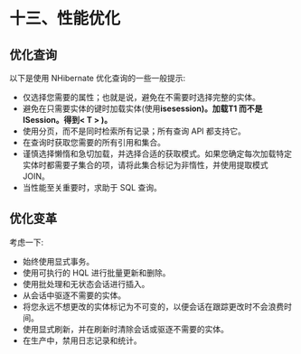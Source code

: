 # 十三、性能优化

## 优化查询

以下是使用 NHibernate 优化查询的一些一般提示:

*   仅选择您需要的属性；也就是说，避免在不需要时选择完整的实体。
*   避免在只需要实体的键时加载实体(使用**isesession)。加载<T>T1 而不是 **ISession。得到< T >** )。**
*   使用分页，而不是同时检索所有记录；所有查询 API 都支持它。
*   在查询时获取您需要的所有引用和集合。
*   谨慎选择懒惰和急切加载，并选择合适的获取模式。如果您确定每次加载特定实体时都需要子集合的项，请将此集合标记为非惰性，并使用提取模式 JOIN。
*   当性能至关重要时，求助于 SQL 查询。

## 优化变革

考虑一下:

*   始终使用显式事务。
*   使用可执行的 HQL 进行批量更新和删除。
*   使用批处理和无状态会话进行插入。
*   从会话中驱逐不需要的实体。
*   将您永远不想更改的实体标记为不可变的，以便会话在跟踪更改时不会浪费时间。
*   使用显式刷新，并在刷新时清除会话或驱逐不需要的实体。
*   在生产中，禁用日志记录和统计。